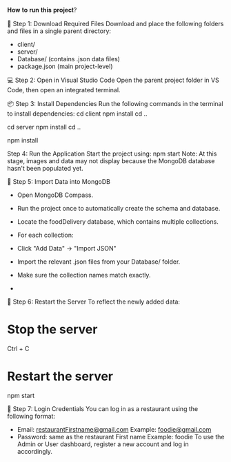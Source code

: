 𝐇𝐨𝐰 𝐭𝐨 𝐫𝐮𝐧 𝐭𝐡𝐢𝐬 𝐩𝐫𝐨𝐣𝐞𝐜𝐭?


📁 Step 1: Download Required Files
Download and place the following folders and files in a single parent directory:
- client/
- server/
- Database/ (contains .json data files)
- package.json (main project-level)

  
💻 Step 2: Open in Visual Studio Code
Open the parent project folder in VS Code, then open an integrated terminal.


📦 Step 3: Install Dependencies
Run the following commands in the terminal to install dependencies:
cd client
npm install
cd ..

cd server
npm install
cd ..

npm install


 Step 4: Run the Application
Start the project using:
npm start
Note: At this stage, images and data may not display because the MongoDB database hasn't been populated yet.


🍃 Step 5: Import Data into MongoDB
- Open MongoDB Compass.
- Run the project once to automatically create the schema and database.
- Locate the foodDelivery database, which contains multiple collections.
- For each collection:
- Click "Add Data" → "Import JSON"
- Import the relevant .json files from your Database/ folder.
- Make sure the collection names match exactly.

- 
🔁 Step 6: Restart the Server
To reflect the newly added data:
# Stop the server
Ctrl + C

# Restart the server
npm start


🔐 Step 7: Login Credentials
You can log in as a restaurant using the following format:
- Email: restaurantFirstname@gmail.com
Example: foodie@gmail.com
- Password: same as the restaurant First name
Example: foodie
To use the Admin or User dashboard, register a new account and log in accordingly.







